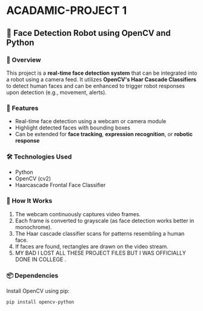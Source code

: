 # ACADAMIC-PROJECT 1

## 🤖 Face Detection Robot using OpenCV and Python

### 📌 Overview
This project is a **real-time face detection system** that can be integrated into a robot using a camera feed. It utilizes **OpenCV's Haar Cascade Classifiers** to detect human faces and can be enhanced to trigger robot responses upon detection (e.g., movement, alerts).

### 🎯 Features
- Real-time face detection using a webcam or camera module
- Highlight detected faces with bounding boxes
- Can be extended for **face tracking**, **expression recognition**, or **robotic response**

### 🛠️ Technologies Used
- Python
- OpenCV (cv2)
- Haarcascade Frontal Face Classifier

### 🚀 How It Works
1. The webcam continuously captures video frames.
2. Each frame is converted to grayscale (as face detection works better in monochrome).
3. The Haar cascade classifier scans for patterns resembling a human face.
4. If faces are found, rectangles are drawn on the video stream.
5. MY BAD I LOST ALL THESE PROJECT FILES BUT I WAS OFFICIALLY DONE IN COLLEGE .

### 📦 Dependencies
Install OpenCV using pip:
```bash
pip install opencv-python



 
